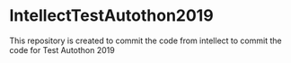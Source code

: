 # IntellectTestAutothon2019
This repository is created to commit the code from intellect to commit the code for Test Autothon 2019
